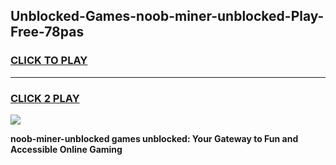 
## Unblocked-Games-noob-miner-unblocked-Play-Free-78pas
<h3>
<a href="https://premium76.site?title=noob-miner-unblocked&ref=20M">CLICK TO PLAY</a></h3>
<hr>

<h3>
<a href="https://premium76.site?title=noob-miner-unblocked&ref=20M">CLICK 2 PLAY</a>
  
</h3>

<a href="https://premium76.site?title=noob-miner-unblocked&ref=19M"><img src="https://clearcache.store/games.png"></a>


**noob-miner-unblocked games unblocked: Your Gateway to Fun and Accessible Online Gaming**
